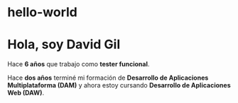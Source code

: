 # hello-world

# Hola, soy David Gil

Hace **6 años** que trabajo como **tester funcional**.

Hace **dos años** terminé mi formación de **Desarrollo de Aplicaciones Multiplataforma (DAM)** y ahora estoy cursando **Desarrollo de Aplicaciones Web (DAW)**.
